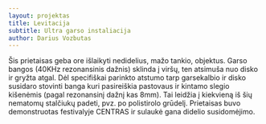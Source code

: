 ```yaml
---
layout: projektas
title: Levitacija
subtitle: Ultra garso instaliacija
author: Darius Vozbutas
---
```

Šis prietaisas geba ore išlaikyti nedidelius, mažo tankio, objektus. Garso
bangos (40KHz rezonansinis dažnis) sklinda į viršų, ten atsimuša nuo disko ir
gryžta atgal. Dėl specifiškai parinkto atstumo tarp garsekalbio ir disko
susidaro stovinti banga kuri pasireiškia pastovaus ir kintamo slegio kišenėmis
(pagal rezonansinį dažnį kas 8mm). Tai leidžia į kiekvieną iš šių nematomų
stalčiukų padeti, pvz. po polistirolo grūdelį. Prietaisas buvo demonstruotas
festivalyje CENTRAS ir sulaukė gana didelio susidomėjimo.
